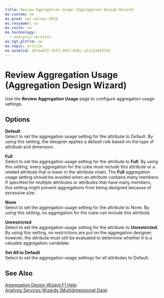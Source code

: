 ```yaml
---
title: Review Aggregation Usage (Aggregation Design Wizard)
ms.custom: na
ms.prod: sql-server-2016
ms.reviewer: na
ms.suite: na
ms.technology: 
  - analysis-services
ms.tgt_pltfrm: na
ms.topic: article
ms.assetid: 107ee872-3df2-4931-b56c-af11e38f6745
---
```

# Review Aggregation Usage (Aggregation Design Wizard)
  Use the **Review Aggregation Usage** page to configure aggregation usage settings.  
  
## Options  
 **Default**  
 Select to set the aggregation usage setting for the attribute to Default. By using this setting, the designer applies a default rule based on the type of attribute and dimension.  
  
 **Full**  
 Select to set the aggregation usage setting for the attribute to **Full**. By using this setting, every aggregation for the cube must include this attribute or a related attribute that is lower in the attribute chain. The **Full** aggregation usage setting should be avoided when an attribute contains many members. If specified for multiple attributes or attributes that have many members, this setting might prevent aggregations from being designed because of excessive size.  
  
 **None**  
 Select to set the aggregation usage setting for the attribute to None. By using this setting, no aggregation for the cube can include this attribute.  
  
 **Unrestricted**  
 Select to set the aggregation usage setting for the attribute to **Unrestricted**. By using this setting, no restrictions are put on the aggregation designer; however, the attribute must still be evaluated to determine whether it is a valuable aggregation candidate.  
  
 **Set All to Default**  
 Select to set the aggregation usage settings for all attributes to Default.  
  
## See Also  
 [Aggregation Design Wizard F1 Help](../../Topics\TopicNameNotContainA/Aggregation-Design-Wizard-F1-Help.md)   
 [Analysis Services Wizards &#40;Multidimensional Data&#41;](../Topic/Analysis%20Services%20Wizards%20\(Multidimensional%20Data\).md)  
  
  